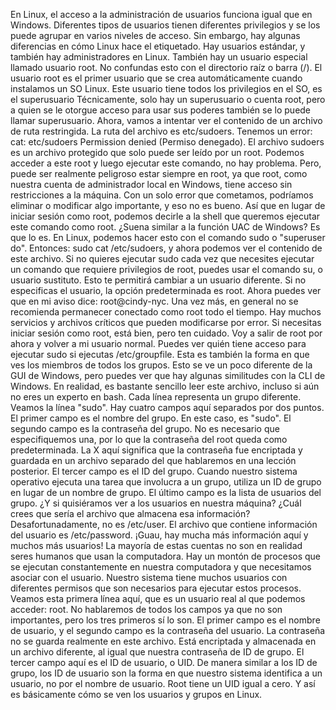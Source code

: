 En Linux, el acceso a la administración de usuarios funciona igual que en Windows. Diferentes tipos de usuarios tienen diferentes privilegios y se los puede agrupar en varios niveles de acceso. Sin embargo, hay algunas diferencias en cómo Linux hace el etiquetado. Hay usuarios estándar, y también hay administradores en Linux. También hay un usuario especial llamado usuario root. No confundas esto con el directorio raíz o barra (/). El usuario root es el primer usuario que se crea automáticamente cuando instalamos un SO Linux. Este usuario tiene todos los privilegios en el SO, es el superusuario Técnicamente, solo hay un superusuario o cuenta root, pero a quien se le otorgue acceso para usar sus poderes también se lo puede llamar superusuario. Ahora, vamos a intentar ver el contenido de un archivo de ruta restringida. La ruta del archivo es etc/sudoers. Tenemos un error: cat: etc/sudoers Permission denied (Permiso denegado). El archivo sudoers es un archivo protegido que solo puede ser leído por un root. Podemos acceder a este root y luego ejecutar este comando, no hay problema. Pero, puede ser realmente peligroso estar siempre en root, ya que root, como nuestra cuenta de administrador local en Windows, tiene acceso sin restricciones a la máquina. Con un solo error que cometamos, podríamos eliminar o modificar algo importante, y eso no es bueno. Así que en lugar de iniciar sesión como root, podemos decirle a la shell que queremos ejecutar este comando como root. ¿Suena similar a la función UAC de Windows? Es que lo es. En Linux, podemos hacer esto con el comando sudo o "superuser do". Entonces: sudo cat /etc/sudoers, y ahora podemos ver el contenido de este archivo. Si no quieres ejecutar sudo cada vez que necesites ejecutar un comando que requiere privilegios de root, puedes usar el comando su, o usuario sustituto. Esto te permitirá cambiar a un usuario diferente. Si no especificas el usuario, la opción predeterminada es root. Ahora puedes ver que en mi aviso dice: root@cindy-nyc. Una vez más, en general no se recomienda permanecer conectado como root todo el tiempo. Hay muchos servicios y archivos críticos que pueden modificarse por error. Si necesitas iniciar sesión como root, está bien, pero ten cuidado. Voy a salir de root por ahora y volver a mi usuario normal. Puedes ver quién tiene acceso para ejecutar sudo si ejecutas /etc/groupfile. Esta es también la forma en que ves los miembros de todos los grupos. Esto se ve un poco diferente de la GUI de Windows, pero puedes ver que hay algunas similitudes con la CLI de Windows. En realidad, es bastante sencillo leer este archivo, incluso si aún no eres un experto en bash. Cada línea representa un grupo diferente. Veamos la línea "sudo". Hay cuatro campos aquí separados por dos puntos. El primer campo es el nombre del grupo. En este caso, es "sudo". El segundo campo es la contraseña del grupo. No es necesario que especifiquemos una, por lo que la contraseña del root queda como predeterminada. La X aquí significa que la contraseña fue encriptada y guardada en un archivo separado del que hablaremos en una lección posterior. El tercer campo es el ID del grupo. Cuando nuestro sistema operativo ejecuta una tarea que involucra a un grupo, utiliza un ID de grupo en lugar de un nombre de grupo. El último campo es la lista de usuarios del grupo. ¿Y si quisiéramos ver a los usuarios en nuestra máquina? ¿Cuál crees que sería el archivo que almacena esa información? Desafortunadamente, no es /etc/user. El archivo que contiene información del usuario es /etc/password. ¡Guau, hay mucha más información aquí y muchos más usuarios! La mayoría de estas cuentas no son en realidad seres humanos que usan la computadora. Hay un montón de procesos que se ejecutan constantemente en nuestra computadora y que necesitamos asociar con el usuario. Nuestro sistema tiene muchos usuarios con diferentes permisos que son necesarios para ejecutar estos procesos. Veamos esta primera línea aquí, que es un usuario real al que podemos acceder: root. No hablaremos de todos los campos ya que no son importantes, pero los tres primeros sí lo son. El primer campo es el nombre de usuario, y el segundo campo es la contraseña del usuario. La contraseña no se guarda realmente en este archivo. Está encriptada y almacenada en un archivo diferente, al igual que nuestra contraseña de ID de grupo. El tercer campo aquí es el ID de usuario, o UID. De manera similar a los ID de grupo, los ID de usuario son la forma en que nuestro sistema identifica a un usuario, no por el nombre de usuario. Root tiene un UID igual a cero. Y así es básicamente cómo se ven los usuarios y grupos en Linux.